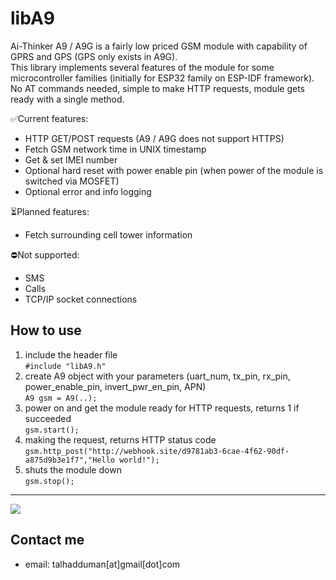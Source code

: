 # libA9
Ai-Thinker A9 / A9G is a fairly low priced GSM module with capability of GPRS and GPS (GPS only exists in A9G).  
This library implements several features of the module for some microcontroller families (initially for ESP32 family on ESP-IDF framework).  
No AT commands needed, simple to make HTTP requests, module gets ready with a single method.

✅Current features:
  *  HTTP GET/POST requests (A9 / A9G does not support HTTPS)
  *  Fetch GSM network time in UNIX timestamp
  *  Get & set IMEI number
  *  Optional hard reset with power enable pin (when power of the module is switched via MOSFET)
  *  Optional error and info logging

⏳Planned features:
  *  Fetch surrounding cell tower information

⛔Not supported: 
  *  SMS
  *  Calls
  *  TCP/IP socket connections

## How to use
  1. include the header file  
     ```#include "libA9.h"```  
  2. create A9 object with your parameters (uart_num, tx_pin, rx_pin, power_enable_pin, invert_pwr_en_pin, APN)  
     ```A9 gsm = A9(..);```  
  3. power on and get the module ready for HTTP requests, returns 1 if succeeded  
     ```gsm.start();```  
  4. making the request, returns HTTP status code  
     ```gsm.http_post("http://webhook.site/d9781ab3-6cae-4f62-90df-a875d9b3e1f7","Hello world!");```  
  5. shuts the module down  
     ```gsm.stop();```  

---
[![](https://visitcount.itsvg.in/api?id=libA9&label=Repo%20views&icon=8)](https://visitcount.itsvg.in)

## Contact me
- email: talhadduman[at]gmail[dot]com
